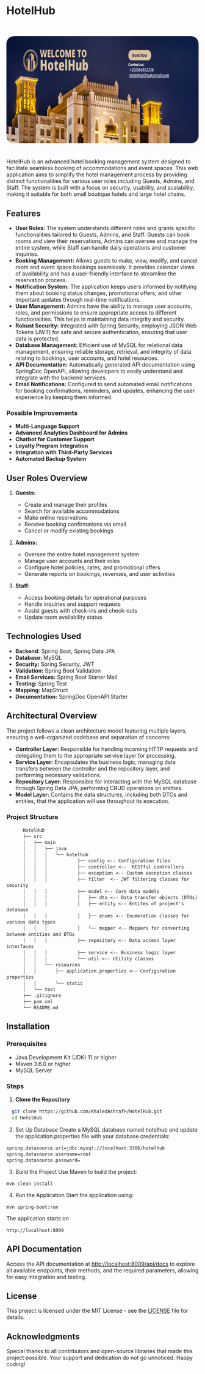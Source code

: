 # HotelHub
<br>
<p align="center" margin="auto">
    <kbd>
<img align="center" 
            src="https://github.com/KhaledAshrafH/HotelHub/blob/main/hotelhub_cover.png"
            alt="KhaledAshrafH"  height="280" style="border-radius: 20px;"/>
    </kbd>
  </p>
 <h1 align="center"></h1>

HotelHub is an advanced hotel booking management system designed to facilitate seamless booking of accommodations and event spaces. This web application aims to simplify the hotel management process by providing distinct functionalities for various user roles including Guests, Admins, and Staff. The system is built with a focus on security, usability, and scalability, making it suitable for both small boutique hotels and large hotel chains.

 
## Features

- **User Roles:** The system understands different roles and grants specific functionalities tailored to Guests, Admins, and Staff. Guests can book rooms and view their reservations, Admins can oversee and     manage the entire system, while Staff can handle daily operations and customer inquiries.
- **Booking Management:** Allows guests to make, view, modify, and cancel room and event space bookings seamlessly. It provides calendar views of availability and has a user-friendly interface to streamline the reservation process.
- **Notification System:** The application keeps users informed by notifying them about booking status changes, promotional offers, and other important updates through real-time notifications.
- **User Management:** Admins have the ability to manage user accounts, roles, and permissions to ensure appropriate access to different functionalities. This helps in maintaining data integrity and security.
- **Robust Security:** Integrated with Spring Security, employing JSON Web Tokens (JWT) for safe and secure authentication, ensuring that user data is protected.
- **Database Management:** Efficient use of MySQL for relational data management, ensuring reliable storage, retrieval, and integrity of data relating to bookings, user accounts, and hotel resources.
- **API Documentation:** Automatically generated API documentation using SpringDoc OpenAPI, allowing developers to easily understand and integrate with the backend services.
- **Email Notifications:** Configured to send automated email notifications for booking confirmations, reminders, and updates, enhancing the user experience by keeping them informed.

### Possible Improvements

- **Multi-Language Support** 
- **Advanced Analytics Dashboard for Admins** 
- **Chatbot for Customer Support** 
- **Loyalty Program Integration** 
- **Integration with Third-Party Services** 
- **Automated Backup System**  

## User Roles Overview
1. **Guests:**
   - Create and manage their profiles
   - Search for available accommodations 
   - Make online reservations
   - Receive booking confirmations via email
   - Cancel or modify existing bookings
  
2. **Admins:**
   - Oversee the entire hotel management system
   - Manage user accounts and their roles
   - Configure hotel policies, rates, and promotional offers
   - Generate reports on bookings, revenues, and user activities

3. **Staff:**
   - Access booking details for operational purposes
   - Handle inquiries and support requests
   - Assist guests with check-ins and check-outs
   - Update room availability status

     
## Technologies Used

- **Backend:** Spring Boot, Spring Data JPA
- **Database:** MySQL
- **Security:** Spring Security, JWT
- **Validation:** Spring Boot Validation
- **Email Services:** Spring Boot Starter Mail
- **Testing:** Spring Test
- **Mapping:** MapStruct
- **Documentation:** SpringDoc OpenAPI Starter

## Architectural Overview

The project follows a clean architecture model featuring multiple layers, ensuring a well-organized codebase and separation of concerns:

- **Controller Layer:** Responsible for handling incoming HTTP requests and delegating them to the appropriate service layer for processing.
- **Service Layer:** Encapsulates the business logic, managing data transfers between the controller and the repository layer, and performing necessary validations.
- **Repository Layer:** Responsible for interacting with the MySQL database through Spring Data JPA, performing CRUD operations on entities.
- **Model Layer:** Contains the data structures, including both DTOs and entities, that the application will use throughout its execution.


### Project Structure
```
      HotelHub
      ├── src
      │   ├── main
      │   │   ├── java
      │   │   │   └── hotelhub 
      │   │   │           ├── config <-- Configuration files
      │   │   │           ├── controller <--  RESTful controllers
      │   │   │           ├── exception <-- Custom exception classes
      │   │   │           ├── filter  <-- JWT filtering classes for security
      │   │   │           ├── model <-- Core data models
      │   │   │           │   ├── dto <-- Data transfer objects (DTOs)
      │   │   │           │   ├── entity <-- Entites of project's database
      │   │   │           │   ├── enums <-- Enumeration classes for various data types
      │   │   │           │   └── mapper <-- Mappers for converting between entities and DTOs
      │   │   │           ├── repository <-- Data access layer interfaces
      │   │   │           ├── service <-- Business logic layer
      │   │   │           └── util <-- Utility classes
      │   │   └── resources
      │   │       ├── application.properties <-- Configuration properties
      │   │       └── static
      │   └── test
      ├── .gitignore
      ├── pom.xml
      └── README.md
 ```

## Installation

### Prerequisites

- Java Development Kit (JDK) 11 or higher
- Maven 3.6.0 or higher
- MySQL Server

### Steps

1. **Clone the Repository**
 ```bash
   git clone https://github.com/KhaledAshrafH/HotelHub.git
   cd HotelHub
```

2. Set Up Database
Create a MySQL database named hotelhub and update the application.properties file with your database credentials:

```
spring.datasource.url=jdbc:mysql://localhost:3306/hotelhub
spring.datasource.username=root
spring.datasource.password=
```

3. Build the Project
Use Maven to build the project:
```
mvn clean install
```

4. Run the Application
Start the application using:
```
mvn spring-boot:run
```

The application starts on
```
http://localhost:8009
```

## API Documentation
Access the API documentation at [http://localhost:8009/api/docs](http://localhost:8009/api/docs) to explore all available endpoints, their methods, and the required parameters, allowing for easy integration and testing.


## License
This project is licensed under the MIT License - see the [LICENSE](LICENSE) file for details.

## Acknowledgments
Special thanks to all contributors and open-source libraries that made this project possible. Your support and dedication do not go unnoticed. Happy coding!

